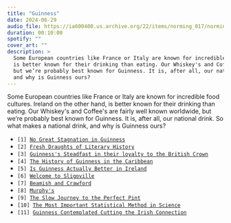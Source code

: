 ```yaml
---
title: "Guinness"
date: 2024-06-29
audio_file: https://ia600400.us.archive.org/22/items/norming_017/norming_017.mp3
duration: 00:10:00
spotify: ""
cover_art: ""
description: >
  Some European countries like France or Italy are known for incredible food cultures. Ireland on the other hand,
  is better known for their drinking than eating. Our Whiskey's and Coffee's are fairly well known worldwide,
  but we’re probably best known for Guinness. It is, after all, our national drink. So what makes a national drink,
  and why is Guinness ours?
---
```


Some European countries like France or Italy are known for incredible food cultures. Ireland on the other hand,
is better known for their drinking than eating. Our Whiskey's and Coffee's are fairly well known worldwide,
but we’re probably best known for Guinness. It is, after all, our national drink. So what makes a national drink,
and why is Guinness ours?

<ul class="references">
  <li><code>[1] <a href="https://www.thefitzwilliam.com/p/no-great-stagnation-in-guinness">No Great Stagnation in Guinness</a></code></li>
  <li><code>[2] <a href="https://www.irishtimes.com/culture/fresh-draughts-of-literary-history-1.746464">Fresh Draughts of Literary History</a></code></li>
  <li><code>[3] <a href="https://www.anphoblacht.com/contents/23408">Guinness's Steadfast in their loyalty to the British Crown</a></code></li>
  <li><code>[4] <a href="https://tastetrinbago.com/the-history-of-guinness-in-the-caribbean/">The History of Guinness in the Caribbean</a></code></li>
  <li><code>[5] <a href="https://www.reddit.com/r/beer/comments/z33c2a/is_guinness_actually_better_in_ireland/">Is Guinness Actually Better in Ireland</a></code></li>
  <li><code>[6] <a href="https://www.irishtimes.com/culture/books/welcome-to-sligoville-the-story-of-the-irish-in-jamaica-1.3225038">Welcome to Sligoville</a></code></li>
  <li><code>[7] <a href="https://en.wikipedia.org/wiki/Beamish_and_Crawford">Beamish and Crawford</a></code></li>
  <li><code>[8] <a href="https://en.wikipedia.org/wiki/Murphy%27s_Brewery">Murphy's</a></code></li>
  <li><code>[9] <a href="https://archive.waterwaysireland.org/stories-and-exhibitions/story/5/guinness">The Slow Journey to the Perfect Pint</a></code></li>
  <li><code>[10] <a href="https://www.scientificamerican.com/article/how-the-guinness-brewery-invented-the-most-important-statistical-method-in/">The Most Important Statistical Method in Science</a></code></li>
  <li><code>[11] <a href="https://www.thejournal.ie/guinness-ireland-brand-721369-Dec2012/">Guinness Contemplated Cutting the Irish Connection</a></code></li>
</ul>
